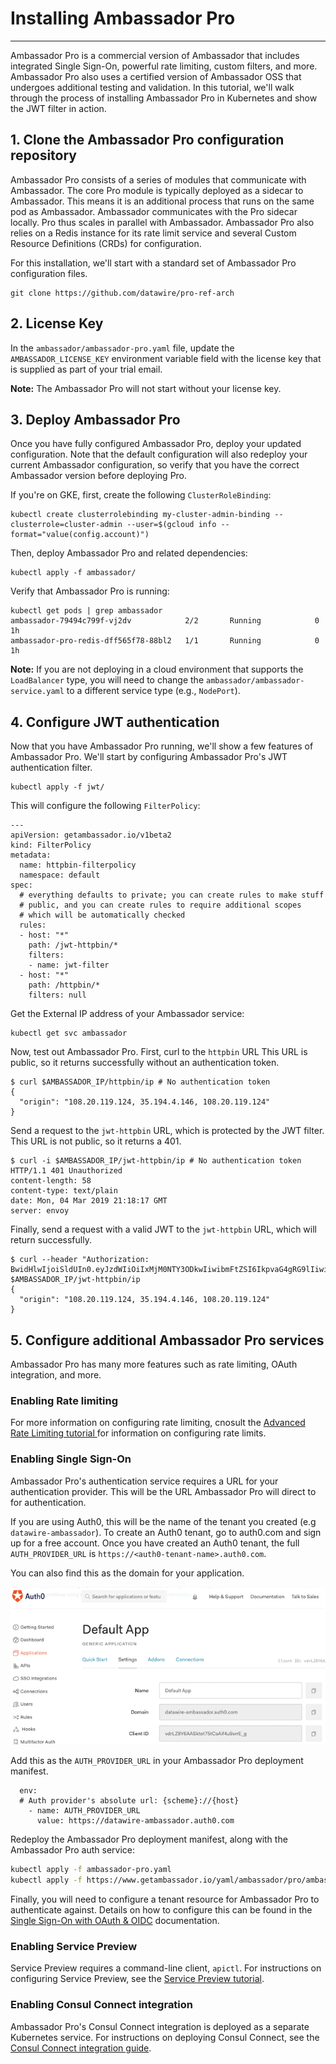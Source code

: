 # Installing Ambassador Pro
---

Ambassador Pro is a commercial version of Ambassador that includes integrated Single Sign-On, powerful rate limiting, custom filters, and more. Ambassador Pro also uses a certified version of Ambassador OSS that undergoes additional testing and validation. In this tutorial, we'll walk through the process of installing Ambassador Pro in Kubernetes and show the JWT filter in action.

## 1. Clone the Ambassador Pro configuration repository
Ambassador Pro consists of a series of modules that communicate with Ambassador. The core Pro module is typically deployed as a sidecar to Ambassador. This means it is an additional process that runs on the same pod as Ambassador. Ambassador communicates with the Pro sidecar locally. Pro thus scales in parallel with Ambassador. Ambassador Pro also relies on a Redis instance for its rate limit service and several Custom Resource Definitions (CRDs) for configuration.

For this installation, we'll start with a standard set of Ambassador Pro configuration files.

```
git clone https://github.com/datawire/pro-ref-arch
```

## 2. License Key

In the `ambassador/ambassador-pro.yaml` file, update the `AMBASSADOR_LICENSE_KEY` environment variable field with the license key that is supplied as part of your trial email.

**Note:** The Ambassador Pro will not start without your license key.

## 3. Deploy Ambassador Pro

Once you have fully configured Ambassador Pro, deploy your updated configuration. Note that the default configuration will also redeploy your current Ambassador configuration, so verify that you have the correct Ambassador version before deploying Pro.

If you're on GKE, first, create the following `ClusterRoleBinding`:

```
kubectl create clusterrolebinding my-cluster-admin-binding --clusterrole=cluster-admin --user=$(gcloud info --format="value(config.account)")
```

Then, deploy Ambassador Pro and related dependencies:

```
kubectl apply -f ambassador/
```

Verify that Ambassador Pro is running:

```
kubectl get pods | grep ambassador
ambassador-79494c799f-vj2dv            2/2       Running            0         1h
ambassador-pro-redis-dff565f78-88bl2   1/1       Running            0         1h
```

**Note:** If you are not deploying in a cloud environment that supports the `LoadBalancer` type, you will need to change the `ambassador/ambassador-service.yaml` to a different service type (e.g., `NodePort`).

## 4. Configure JWT authentication

Now that you have Ambassador Pro running, we'll show a few features of Ambassador Pro. We'll start by configuring Ambassador Pro's JWT authentication filter.

```
kubectl apply -f jwt/
```

This will configure the following `FilterPolicy`:

```
---
apiVersion: getambassador.io/v1beta2
kind: FilterPolicy
metadata:
  name: httpbin-filterpolicy
  namespace: default
spec:
  # everything defaults to private; you can create rules to make stuff
  # public, and you can create rules to require additional scopes
  # which will be automatically checked
  rules:
  - host: "*"
    path: /jwt-httpbin/*
    filters:
    - name: jwt-filter
  - host: "*"
    path: /httpbin/*
    filters: null
```

Get the External IP address of your Ambassador service:

```
kubectl get svc ambassador
```

Now, test out Ambassador Pro. First, curl to the `httpbin` URL This URL is public, so it returns successfully without an authentication token.

```
$ curl $AMBASSADOR_IP/httpbin/ip # No authentication token
{
  "origin": "108.20.119.124, 35.194.4.146, 108.20.119.124"
}
```

Send a request to the `jwt-httpbin` URL, which is protected by the JWT filter. This URL is not public, so it returns a 401.

```
$ curl -i $AMBASSADOR_IP/jwt-httpbin/ip # No authentication token
HTTP/1.1 401 Unauthorized
content-length: 58
content-type: text/plain
date: Mon, 04 Mar 2019 21:18:17 GMT
server: envoy
```

Finally, send a request with a valid JWT to the `jwt-httpbin` URL, which will return successfully.

```
$ curl --header "Authorization: BwidHlwIjoiSldUIn0.eyJzdWIiOiIxMjM0NTY3ODkwIiwibmFtZSI6IkpvaG4gRG9lIiwiaWF0IjoxNTE2MjM5MDIyfQ." $AMBASSADOR_IP/jwt-httpbin/ip
{
  "origin": "108.20.119.124, 35.194.4.146, 108.20.119.124"
}
```

## 5. Configure additional Ambassador Pro services

Ambassador Pro has many more features such as rate limiting, OAuth integration, and more.

### Enabling Rate limiting

For more information on configuring rate limiting, cnosult the [Advanced Rate Limiting tutorial ](/user-guide/advanced-rate-limiting) for information on configuring rate limits.

### Enabling Single Sign-On

Ambassador Pro's authentication service requires a URL for your authentication provider. This will be the URL Ambassador Pro will direct to for authentication.

If you are using Auth0, this will be the name of the tenant you created (e.g `datawire-ambassador`). To create an Auth0 tenant, go to auth0.com and sign up for a free account. Once you have created an Auth0 tenant, the full `AUTH_PROVIDER_URL` is `https://<auth0-tenant-name>.auth0.com`. 

You can also find this as the domain for your application.

![](/images/Auth0_domain_clientID.png)

Add this as the `AUTH_PROVIDER_URL` in your Ambassador Pro deployment manifest.

```
  env:
  # Auth provider's absolute url: {scheme}://{host}
    - name: AUTH_PROVIDER_URL
      value: https://datawire-ambassador.auth0.com
```

Redeploy the Ambassador Pro deployment manifest, along with the Ambassador Pro auth service:

```bash
kubectl apply -f ambassador-pro.yaml
kubectl apply -f https://www.getambassador.io/yaml/ambassador/pro/ambassador-pro-auth.yaml
```

Finally, you will need to configure a tenant resource for Ambassador Pro to authenticate against. Details on how to configure this can be found in the [Single Sign-On with OAuth & OIDC](/user-guide/oauth-oidc-auth#configure-your-authentication-tenants) documentation.

### Enabling Service Preview

Service Preview requires a command-line client, `apictl`. For instructions on configuring Service Preview, see the [Service Preview tutorial](/docs/dev-guide/service-preview).

### Enabling Consul Connect integration

Ambassador Pro's Consul Connect integration is deployed as a separate Kubernetes service. For instructions on deploying Consul Connect, see the [Consul Connect integration guide](/user-guide/consul-connect-ambassador).

